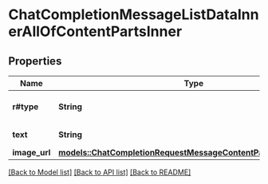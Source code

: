 # ChatCompletionMessageListDataInnerAllOfContentPartsInner

## Properties

Name | Type | Description | Notes
------------ | ------------- | ------------- | -------------
**r#type** | **String** | The type of the content part. | 
**text** | **String** | The text content. | 
**image_url** | [**models::ChatCompletionRequestMessageContentPartImageImageUrl**](ChatCompletionRequestMessageContentPartImage_image_url.md) |  | 

[[Back to Model list]](../README.md#documentation-for-models) [[Back to API list]](../README.md#documentation-for-api-endpoints) [[Back to README]](../README.md)


